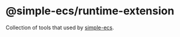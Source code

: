# @simple-ecs/runtime-extension

Collection of tools that used by [simple-ecs](https://github.com/WinUP/simple-ecs).
